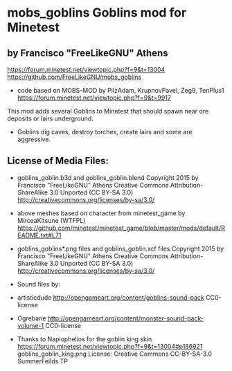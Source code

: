 

# mobs_goblins Goblins mod for Minetest 
## by Francisco "FreeLikeGNU" Athens
https://forum.minetest.net/viewtopic.php?f=9&t=13004
https://github.com/FreeLikeGNU/mobs_goblins

* code based on MOBS-MOD by PilzAdam, KrupnovPavel, Zeg9, TenPlus1
 https://forum.minetest.net/viewtopic.php?f=9&t=9917

This mod adds several Goblins to Minetest that should spawn near ore deposits or lairs underground.

* Goblins dig caves, destroy torches, create lairs and some are aggressive.

License of Media Files:
---------------------------------------
* goblins_goblin.b3d and goblins_goblin.blend 
Copyright 2015 by Francisco "FreeLikeGNU" Athens Creative Commons Attribution-ShareAlike 3.0 Unported (CC BY-SA 3.0)
http://creativecommons.org/licenses/by-sa/3.0/

 * above meshes based on character from minetest_game
by MirceaKitsune (WTFPL)
https://github.com/minetest/minetest_game/blob/master/mods/default/README.txt#L71

* goblins_goblins*.png files and goblins_goblin.xcf files
Copyright 2015 by Francisco "FreeLikeGNU" Athens  Creative Commons  Attribution-ShareAlike 3.0 Unported (CC BY-SA 3.0) 
http://creativecommons.org/licenses/by-sa/3.0/

* Sound files by:
 * artisticdude http://opengameart.org/content/goblins-sound-pack CC0-license
 * Ogrebane http://opengameart.org/content/monster-sound-pack-volume-1 CC0-license

* Thanks to Napiophelios for the goblin king skin
https://forum.minetest.net/viewtopic.php?f=9&t=13004#p186921
goblins_goblin_king.png
License: Creative Commons CC-BY-SA-3.0 SummerFeilds TP
    